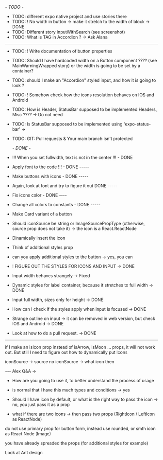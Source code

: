 _- TODO -_

- TODO: different expo native project and use stories there
- TODO: ! No width in button -> make it stretch to the width of block -> DONE
- TODO: Different story inputWithSearch (see screenshot)
- TODO: What is TAG in Accordion ? -> Ask Alana

---

- TODO: ! Write documentation of button properties
- TODO: Should I have hardcoded width on a Button component ???? (see MainWarningWrapped story) or the width is going to be set by a container?

- TODO: should I make an "Accordion" styled input, and how it is going to look ?
- TODO: ! Somehow check how the icons resolution behaves on IOS and Android

- TODO: How is Header, StatusBar supposed to be implemented Headers, Misc ???? -> Do not need
- TODO: Is StatusBar supposed to be implemented using 'expo-status-bar' ->

- TODO: GIT: Pull requests & Your main branch isn't protected

  _- DONE -_

- !!! When you set fullwidth, text is not in the center !!! - DONE
- Apply font to the code !!! - DONE -----
- Make buttons with icons - DONE -----
- Again, look at font and try to figure it out DONE -----
- Fix icons color - DONE ----
- Change all colors to constants - DONE -----
- Make Card variant of a button
- Should iconSource be string or ImageSourcePropType (otherwise, source prop does not take it) -> the icon is a React.ReactNode
- Dinamically insert the icon
- Think of additional styles prop
- can you apply additional styles to the button -> yes, you can
- ! FIGURE OUT THE STYLES FOR ICONS AND INPUT -> DONE
- Input width behaves strangely -> Fixed
- Dynamic styles for label container, because it stretches to full width -> DONE

- Input full width, sizes only for height -> DONE
- How can I check if the styles apply when input is focused -> DONE
- Strange outline on input -> it can be removed in web version, but check IOS and Android -> DONE
- Look at how to do a pull request. -> DONE

---

<!-- ! Thoughts -->

if I make an isIcon prop instead of isArrow, isMoon ... props, it will not work out. But still I need to figure out how to dynamically put Icons

iconSource -> source
no iconSource -> what icon then

--- Alex Q&A ->

- How are you going to use it, to better understand the process of usage
- is normal that I have this much types and conditions -> yes
- Should I have icon by default, or what is the right way to pass the icon -> no, you just pass it as a prop

- what if there are two icons -> then pass two props (RightIcon / LeftIcon as ReactNode)

do not use primary prop for button form, instead use rounded, or smth
icon as React Node (Image)

you have already spreaded the props (for additional styles for example)

Look at Ant design
